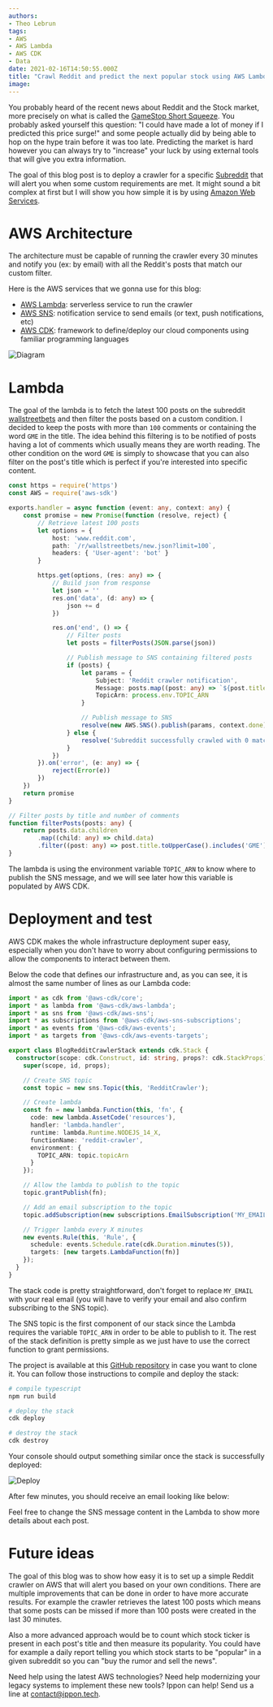 ```yaml
---
authors:
- Theo Lebrun
tags:
- AWS
- AWS Lambda
- AWS CDK
- Data
date: 2021-02-16T14:50:55.000Z
title: "Crawl Reddit and predict the next popular stock using AWS Lambda and CDK"
image: 
---
```


You probably heard of the recent news about Reddit and the Stock market, more precisely on what is called the [GameStop Short Squeeze](https://en.wikipedia.org/wiki/GameStop_short_squeeze). You probably asked yourself this question: "I could have made a lot of money if I predicted this price surge!" and some people actually did by being able to hop on the hype train before it was too late. Predicting the market is hard however you can always try to "increase" your luck by using external tools that will give you extra information.

The goal of this blog post is to deploy a crawler for a specific [Subreddit](https://reddit.com/) that will alert you when some custom requirements are met. It might sound a bit complex at first but I will show you how simple it is by using [Amazon Web Services](https://aws.amazon.com/).

# AWS Architecture

The architecture must be capable of running the crawler every 30 minutes and notify you (ex: by email) with all the Reddit's posts that match our custom filter.

Here is the AWS services that we gonna use for this blog:

- [AWS Lambda](https://aws.amazon.com/lambda/): serverless service to run the crawler
- [AWS SNS](https://aws.amazon.com/sns/): notification service to send emails (or text, push notifications, etc)
- [AWS CDK](https://aws.amazon.com/cdk/): framework to define/deploy our cloud components using familiar programming languages

![Diagram](https://raw.githubusercontent.com/Falydoor/blog-usa/reddit-crawler/images/2021/02/reddit-crawler-diagram.png)

# Lambda

The goal of the lambda is to fetch the latest 100 posts on the subreddit [wallstreetbets](https://www.reddit.com/r/wallstreetbets/) and then filter the posts based on a custom condition. I decided to keep the posts with more than `100` comments or containing the word `GME` in the title. The idea behind this filtering is to be notified of posts having a lot of comments which usually means they are worth reading. The other condition on the word `GME` is simply to showcase that you can also filter on the post's title which is perfect if you're interested into specific content.

```typescript
const https = require('https')
const AWS = require('aws-sdk')

exports.handler = async function (event: any, context: any) {
    const promise = new Promise(function (resolve, reject) {
        // Retrieve latest 100 posts
        let options = {
            host: 'www.reddit.com',
            path: `/r/wallstreetbets/new.json?limit=100`,
            headers: { 'User-agent': 'bot' }
        }

        https.get(options, (res: any) => {
            // Build json from response
            let json = ''
            res.on('data', (d: any) => {
                json += d
            })

            res.on('end', () => {
                // Filter posts
                let posts = filterPosts(JSON.parse(json))

                // Publish message to SNS containing filtered posts
                if (posts) {
                    let params = {
                        Subject: 'Reddit crawler notification',
                        Message: posts.map((post: any) => `${post.title} -> ${post.url}`).join('\n'),
                        TopicArn: process.env.TOPIC_ARN
                    }

                    // Publish message to SNS
                    resolve(new AWS.SNS().publish(params, context.done).promise())
                } else {
                    resolve('Subreddit successfully crawled with 0 matches')
                }
            })
        }).on('error', (e: any) => {
            reject(Error(e))
        })
    })
    return promise
}

// Filter posts by title and number of comments
function filterPosts(posts: any) {
    return posts.data.children
        .map((child: any) => child.data)
        .filter((post: any) => post.title.toUpperCase().includes('GME') || post.num_comments > 100)
}
```

The lambda is using the environment variable `TOPIC_ARN` to know where to publish the SNS message, and we will see later how this variable is populated by AWS CDK.

# Deployment and test

AWS CDK makes the whole infrastructure deployment super easy, especially when you don't have to worry about configuring permissions to allow the components to interact between them.

Below the code that defines our infrastructure and, as you can see, it is almost the same number of lines as our Lambda code:

```typescript
import * as cdk from '@aws-cdk/core';
import * as lambda from '@aws-cdk/aws-lambda';
import * as sns from '@aws-cdk/aws-sns';
import * as subscriptions from '@aws-cdk/aws-sns-subscriptions';
import * as events from '@aws-cdk/aws-events';
import * as targets from '@aws-cdk/aws-events-targets';

export class BlogRedditCrawlerStack extends cdk.Stack {
  constructor(scope: cdk.Construct, id: string, props?: cdk.StackProps) {
    super(scope, id, props);

    // Create SNS topic
    const topic = new sns.Topic(this, 'RedditCrawler');

    // Create lambda
    const fn = new lambda.Function(this, 'fn', {
      code: new lambda.AssetCode('resources'),
      handler: 'lambda.handler',
      runtime: lambda.Runtime.NODEJS_14_X,
      functionName: 'reddit-crawler',
      environment: {
        TOPIC_ARN: topic.topicArn
      }
    });

    // Allow the lambda to publish to the topic
    topic.grantPublish(fn);

    // Add an email subscription to the topic
    topic.addSubscription(new subscriptions.EmailSubscription('MY_EMAIL'));

    // Trigger lambda every X minutes
    new events.Rule(this, 'Rule', {
      schedule: events.Schedule.rate(cdk.Duration.minutes(5)),
      targets: [new targets.LambdaFunction(fn)]
    });
  }
}
```

The stack code is pretty straightforward, don't forget to replace `MY_EMAIL` with your real email (you will have to verify your email and also confirm subscribing to the SNS topic).

The SNS topic is the first component of our stack since the Lambda requires the variable `TOPIC_ARN` in order to be able to publish to it. The rest of the stack definition is pretty simple as we just have to use the correct function to grant permissions.

The project is available at this [GitHub repository](https://github.com/Falydoor/blog-reddit-crawler) in case you want to clone it. You can follow those instructions to compile and deploy the stack:

```bash
# compile typescript
npm run build

# deploy the stack
cdk deploy

# destroy the stack
cdk destroy
```

Your console should output something similar once the stack is successfully deployed:

![Deploy](https://raw.githubusercontent.com/Falydoor/blog-usa/reddit-crawler/images/2021/02/reddit-crawler-deploy.png)

After few minutes, you should receive an email looking like below:

Feel free to change the SNS message content in the Lambda to show more details about each post.

# Future ideas

The goal of this blog was to show how easy it is to set up a simple Reddit crawler on AWS that will alert you based on your own conditions. There are multiple improvements that can be done in order to have more accurate results. For example the crawler retrieves the latest 100 posts which means that some posts can be missed if more than 100 posts were created in the last 30 minutes.

Also a more advanced approach would be to count which stock ticker is present in each post's title and then measure its popularity. You could have for example a daily report telling you which stock starts to be "popular" in a given subreddit so you can "buy the rumor and sell the news".

Need help using the latest AWS technologies? Need help modernizing your legacy systems to implement these new tools? Ippon can help! Send us a line at [contact@ippon.tech](mailto:contact@ippon.tech).